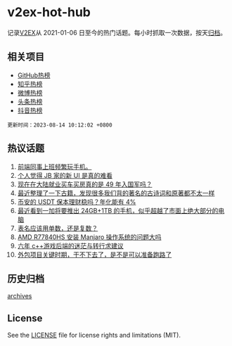 # v2ex-hot-hub

 记录[V2EX](https://www.v2ex.com/)从 2021-01-06 日至今的热门话题。每小时抓取一次数据，按天[归档](archives)。
 
 ## 相关项目

- [GitHub热榜](https://github.com/lonnyzhang423/github-hot-hub)
- [知乎热榜](https://github.com/lonnyzhang423/zhihu-hot-hub)
- [微博热榜](https://github.com/lonnyzhang423/weibo-hot-hub)
- [头条热榜](https://github.com/lonnyzhang423/toutiao-hot-hub)
- [抖音热榜](https://github.com/lonnyzhang423/douyin-hot-hub)


 `更新时间：2023-08-14 10:12:02 +0800`

## 热议话题

1. [前端同事上班频繁玩手机。](https://www.v2ex.com/t/964872)
1. [个人觉得 JB 家的新 UI 是真的难看](https://www.v2ex.com/t/964929)
1. [现在在大陆就业买车买房真的是 49 年入国军吗？](https://www.v2ex.com/t/964974)
1. [最近整理了一下古籍，发现很多我们背的著名的古诗词和原著都不太一样](https://www.v2ex.com/t/964852)
1. [币安的 USDT 保本理财稳吗？年化能有 4%](https://www.v2ex.com/t/964845)
1. [最近看到一加将要推出 24GB+1TB 的手机，似乎超越了市面上绝大部分的电脑](https://www.v2ex.com/t/964958)
1. [表名应该用单数，还是复数？](https://www.v2ex.com/t/964925)
1. [AMD R77840HS 安装 Manjaro 操作系统的问题大吗](https://www.v2ex.com/t/964862)
1. [六年 c++游戏后端的迷茫与转行求建议](https://www.v2ex.com/t/964861)
1. [外包项目关键时期，干不下去了，是不是可以准备跑路了](https://www.v2ex.com/t/964835)

## 历史归档

[archives](archives)

## License

See the [LICENSE](LICENSE) file for license rights and limitations (MIT).
